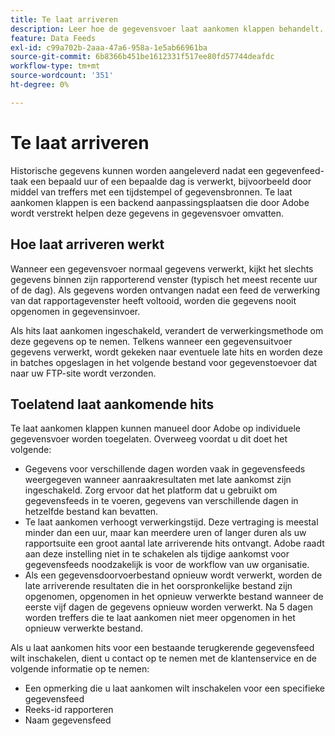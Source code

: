 ```yaml
---
title: Te laat arriveren
description: Leer hoe de gegevensvoer laat aankomen klappen behandelt.
feature: Data Feeds
exl-id: c99a702b-2aaa-47a6-958a-1e5ab66961ba
source-git-commit: 6b8366b451be1612331f517ee80fd57744deafdc
workflow-type: tm+mt
source-wordcount: '351'
ht-degree: 0%

---
```


# Te laat arriveren

Historische gegevens kunnen worden aangeleverd nadat een gegevenfeed-taak een bepaald uur of een bepaalde dag is verwerkt, bijvoorbeeld door middel van treffers met een tijdstempel of gegevensbronnen. Te laat aankomen klappen is een backend aanpassingsplaatsen die door Adobe wordt verstrekt helpen deze gegevens in gegevensvoer omvatten.

## Hoe laat arriveren werkt

Wanneer een gegevensvoer normaal gegevens verwerkt, kijkt het slechts gegevens binnen zijn rapporterend venster (typisch het meest recente uur of de dag). Als gegevens worden ontvangen nadat een feed de verwerking van dat rapportagevenster heeft voltooid, worden die gegevens nooit opgenomen in gegevensinvoer.

Als hits laat aankomen ingeschakeld, verandert de verwerkingsmethode om deze gegevens op te nemen. Telkens wanneer een gegevensuitvoer gegevens verwerkt, wordt gekeken naar eventuele late hits en worden deze in batches opgeslagen in het volgende bestand voor gegevenstoevoer dat naar uw FTP-site wordt verzonden.

## Toelatend laat aankomende hits

Te laat aankomen klappen kunnen manueel door Adobe op individuele gegevensvoer worden toegelaten. Overweeg voordat u dit doet het volgende:

* Gegevens voor verschillende dagen worden vaak in gegevensfeeds weergegeven wanneer aanraakresultaten met late aankomst zijn ingeschakeld. Zorg ervoor dat het platform dat u gebruikt om gegevensfeeds in te voeren, gegevens van verschillende dagen in hetzelfde bestand kan bevatten.
* Te laat aankomen verhoogt verwerkingstijd. Deze vertraging is meestal minder dan een uur, maar kan meerdere uren of langer duren als uw rapportsuite een groot aantal late arriverende hits ontvangt. Adobe raadt aan deze instelling niet in te schakelen als tijdige aankomst voor gegevensfeeds noodzakelijk is voor de workflow van uw organisatie.
* Als een gegevensdoorvoerbestand opnieuw wordt verwerkt, worden de late arriverende resultaten die in het oorspronkelijke bestand zijn opgenomen, opgenomen in het opnieuw verwerkte bestand wanneer de eerste vijf dagen de gegevens opnieuw worden verwerkt. Na 5 dagen worden treffers die te laat aankomen niet meer opgenomen in het opnieuw verwerkte bestand.

Als u laat aankomen hits voor een bestaande terugkerende gegevensfeed wilt inschakelen, dient u contact op te nemen met de klantenservice en de volgende informatie op te nemen:

* Een opmerking die u laat aankomen wilt inschakelen voor een specifieke gegevensfeed
* Reeks-id rapporteren
* Naam gegevensfeed
